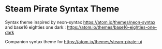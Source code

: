 # Steam Pirate Syntax Theme

Syntax theme inspired by neon-syntax https://atom.io/themes/neon-syntax  and 
base16 eighties one dark : https://atom.io/themes/base16-eighties-one-dark

Companion syntax theme for https://atom.io/themes/steam-pirate-ui

